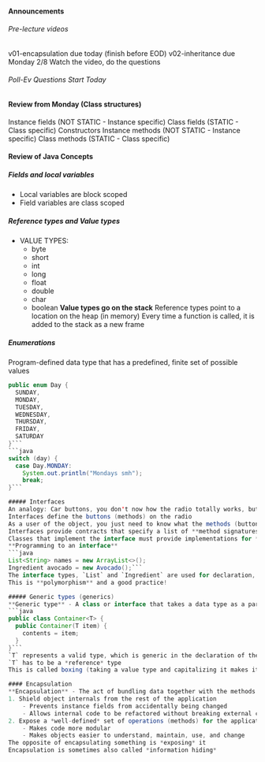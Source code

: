 #### Announcements
###### Pre-lecture videos
v01-encapsulation due today (finish before EOD)
v02-inheritance due Monday 2/8
Watch the video, do the questions
###### Poll-Ev Questions Start Today

#### Review from Monday (Class structures)
Instance fields (NOT STATIC - Instance specific)
Class fields (STATIC - Class specific)
Constructors
Instance methods (NOT STATIC - Instance specific)
Class methods (STATIC - Class specific)

#### Review of Java Concepts
##### Fields and local variables
- Local variables are block scoped
- Field variables are class scoped

##### Reference types and Value types
- VALUE TYPES:
	- byte
	- short
	- int
	- long
	- float
	- double
	- char
	- boolean
**Value types go on the stack**
Reference types point to a location on the heap (in memory)
Every time a function is called, it is added to the stack as a new frame

##### Enumerations
Program-defined data type that has a predefined, finite set of possible values
```java
public enum Day {
  SUNDAY,
  MONDAY,
  TUESDAY,
  WEDNESDAY,
  THURSDAY,
  FRIDAY,
  SATURDAY
}```
```java
switch (day) {
  case Day.MONDAY:
    System.out.println("Mondays smh");
    break;
}```

##### Interfaces
An analogy: Car buttons, you don't now how the radio totally works, but you can control it with buttons
Interfaces define the buttons (methods) on the radio
As a user of the object, you just need to know what the methods (buttons) do, not how they work
Interfaces provide contracts that specify a list of **method signatures**
Classes that implement the interface must provide implementations for *each method* listed in the interface
**Programming to an interface**
```java
List<String> names = new ArrayList<>();
Ingredient avocado = new Avocado();```
The interface types, `List` and `Ingredient` are used for declaration, not the class types `ArrayList` and `Avocado`
This is **polymorphism** and a good practice!

##### Generic types (generics)
**Generic type** - A class or interface that takes a data type as a parameter `<T>`
```java
public class Container<T> {
  public Container(T item) {
    contents = item;
  }
}```
`T` represents a valid type, which is generic in the declaration of the class
`T` has to be a *reference* type
This is called boxing (taking a value type and capitalizing it makes it a ref type)

#### Encapsulation
**Encapsulation** - The act of bundling data together with the methods that operate on that data
1. Shield object internals from the rest of the application
	- Prevents instance fields from accidentally being changed
	- Allows internal code to be refactored without breaking external code
2. Expose a *well-defined* set of operations (methods) for the application to use
	- Makes code more modular
	- Makes objects easier to understand, maintain, use, and change 
The opposite of encapsulating something is *exposing* it
Encapsulation is sometimes also called *information hiding*
